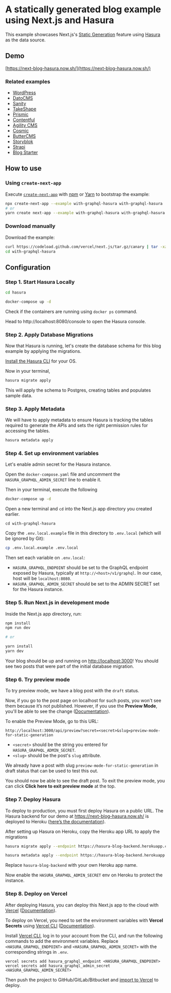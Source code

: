 # A statically generated blog example using Next.js and Hasura

This example showcases Next.js's [Static Generation](https://nextjs.org/docs/basic-features/pages) feature using [Hasura](https://hasura.io/) as the data source.

## Demo

[https://next-blog-hasura.now.sh/](https://next-blog-hasura.now.sh/)

### Related examples

- [WordPress](/examples/cms-wordpress)
- [DatoCMS](/examples/cms-datocms)
- [Sanity](/examples/cms-sanity)
- [TakeShape](/examples/cms-takeshape)
- [Prismic](/examples/cms-prismic)
- [Contentful](/examples/cms-contentful)
- [Agility CMS](/examples/cms-agilitycms)
- [Cosmic](/examples/cms-cosmic)
- [ButterCMS](/examples/cms-buttercms)
- [Storyblok](/examples/cms-storyblok)
- [Strapi](/examples/cms-strapi)
- [Blog Starter](/examples/blog-starter)

## How to use

### Using `create-next-app`

Execute [`create-next-app`](https://github.com/vercel/next.js/tree/canary/packages/create-next-app) with [npm](https://docs.npmjs.com/cli/init) or [Yarn](https://yarnpkg.com/lang/en/docs/cli/create/) to bootstrap the example:

```bash
npx create-next-app --example with-graphql-hasura with-graphql-hasura
# or
yarn create next-app --example with-graphql-hasura with-graphql-hasura
```

### Download manually

Download the example:

```bash
curl https://codeload.github.com/vercel/next.js/tar.gz/canary | tar -xz --strip=2 next.js-canary/examples/with-graphql-hasura
cd with-graphql-hasura
```

## Configuration

### Step 1. Start Hasura Locally

```bash
cd hasura
```

```bash
docker-compose up -d
```

Check if the containers are running using `docker ps` command.

Head to http://localhost:8080/console to open the Hasura console.

### Step 2. Apply Database Migrations

Now that Hasura is running, let's create the database schema for this blog example by applying the migrations.

[Install the Hasura CLI](https://hasura.io/docs/1.0/graphql/manual/hasura-cli/install-hasura-cli.html#install-hasura-cli) for your OS.

Now in your terminal,

```bash
hasura migrate apply
```

This will apply the schema to Postgres, creating tables and populates sample data.

### Step 3. Apply Metadata

We will have to apply metadata to ensure Hasura is tracking the tables required to generate the APIs and sets the right permission rules for accessing the tables.

```bash
hasura metadata apply
```

### Step 4. Set up environment variables

Let's enable admin secret for the Hasura instance.

Open the `docker-compose.yaml` file and uncomment the `HASURA_GRAPHQL_ADMIN_SECRET` line to enable it.

Then in your terminal, execute the following

```bash
docker-compose up -d
```

Open a new terminal and `cd` into the Next.js app directory you created earlier.

```
cd with-graphql-hasura
```

Copy the `.env.local.example` file in this directory to `.env.local` (which will be ignored by Git):

```bash
cp .env.local.example .env.local
```

Then set each variable on `.env.local`:

- `HASURA_GRAPHQL_ENDPOINT` should be set to the GraphQL endpoint exposed by Hasura, typically at `http://<host>/v1/graphql`. In our case, host will be `localhost:8080`.
- `HASURA_GRAPHQL_ADMIN_SECRET` should be set to the ADMIN SECRET set for the Hasura instance.

### Step 5. Run Next.js in development mode

Inside the Next.js app directory, run:

```bash
npm install
npm run dev

# or

yarn install
yarn dev
```

Your blog should be up and running on [http://localhost:3000](http://localhost:3000)! You should see two posts that were part of the initial database migration.

### Step 6. Try preview mode

To try preview mode, we have a blog post with the `draft` status.

Now, if you go to the post page on localhost for such posts, you won't see them because it’s not published. However, if you use the **Preview Mode**, you'll be able to see the change ([Documentation](https://nextjs.org/docs/advanced-features/preview-mode)).

To enable the Preview Mode, go to this URL:

```
http://localhost:3000/api/preview?secret=<secret>&slug=preview-mode-for-static-generation
```

- `<secret>` should be the string you entered for `HASURA_GRAPHQL_ADMIN_SECRET`.
- `<slug>` should be the post's `slug` attribute.

We already have a post with slug `preview-mode-for-static-generation` in draft status that can be used to test this out.

You should now be able to see the draft post. To exit the preview mode, you can click **Click here to exit preview mode** at the top.

### Step 7. Deploy Hasura

To deploy to production, you must first deploy Hasura on a public URL. The Hasura backend for our demo at https://next-blog-hasura.now.sh/ is deployed to Heroku ([here’s the documentation](https://hasura.io/docs/1.0/graphql/manual/getting-started/heroku-simple.html)).

After setting up Hasura on Heroku, copy the Heroku app URL to apply the migrations

```bash
hasura migrate apply --endpoint https://hasura-blog-backend.herokuapp.com
```

```bash
hasura metadata apply --endpoint https://hasura-blog-backend.herokuapp.com
```

Replace `hasura-blog-backend` with your own Heroku app name.

Now enable the `HASURA_GRAPHQL_ADMIN_SECRET` env on Heroku to protect the instance.

### Step 8. Deploy on Vercel

After deploying Hasura, you can deploy this Next.js app to the cloud with [Vercel](https://vercel.com/import?filter=next.js&utm_source=github&utm_medium=readme&utm_campaign=next-example) ([Documentation](https://nextjs.org/docs/deployment)).

To deploy on Vercel, you need to set the environment variables with **Vercel Secrets** using [Vercel CLI](https://vercel.com/download) ([Documentation](https://vercel.com/docs/vercel-cli#commands/secrets)).

Install [Vercel CLI](https://vercel.com/download), log in to your account from the CLI, and run the following commands to add the environment variables. Replace `<HASURA_GRAPHQL_ENDPOINT>` and `<HASURA_GRAPHQL_ADMIN_SECRET>` with the corresponding strings in `.env`.

```
vercel secrets add hasura_graphql_endpoint <HASURA_GRAPHQL_ENDPOINT>
vercel secrets add hasura_graphql_admin_secret <HASURA_GRAPHQL_ADMIN_SECRET>
```

Then push the project to GitHub/GitLab/Bitbucket and [import to Vercel](https://vercel.com/import?filter=next.js&utm_source=github&utm_medium=readme&utm_campaign=next-example) to deploy.
